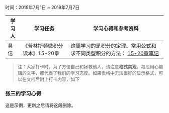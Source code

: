时间：2019年7月1日 ~ 2019年7月7日

学习人|学习任务|学习心得和参考资料
------ | ------ | ------ 
具信 | 《普林斯顿微积分读本》15-20章 | 这周学习的是积分的定理、常用公式和求不同类型积分的方法： [15-20章笔记](https://www.jianshu.com/p/55507165b817)

> 注：大家打卡时，为了方便自己和拯救他人，请注意**格式美观**，每段用心编辑的文字，都代表了我们的学习态度。如果表格中无法很好的显示格式，可以在文档后附上打卡内容，如下

### 张三的学习心得
这是示例，更新之后请将这段删除。
